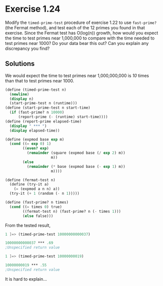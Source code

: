 Exercise 1.24
=============
Modify the `timed-prime-test` procedure of exercise 1.22 to use `fast-prime?` (the Fermat method), 
and test each of the 12 primes you found in that exercise. Since the Fermat test has O(log(n)) growth, 
how would you expect the time to test primes near 1,000,000 to compare with the time needed to test primes near 1000?
Do your data bear this out? Can you explain any discrepancy you find?


Solutions
---------
We would expect the time to test primes near 1,000,000,000 is *10* times than that to test primes near 1000.

```scheme
(define (timed-prime-test n)
  (newline)
  (display n)
  (start-prime-test n (runtime)))
(define (start-prime-test n start-time)
  (if (fast-prime? n 10000)
      (report-prime (- (runtime) start-time))))
(define (report-prime elapsed-time)
  (display " *** ")
  (display elapsed-time))

(define (expmod base exp m)
  (cond ((= exp 0) 1)
        ((even? exp)
          (remainder (square (expmod base (/ exp 2) m))
                     m))
        (else
          (remainder (* base (expmod base (- exp 1) m))
                     m))))

(define (fermat-test n)
  (define (try-it a)
    (= (expmod a n n) a))
  (try-it (+ 1 (random (- n 1)))))

(define (fast-prime? n times)
  (cond ((= times 0) true)
        ((fermat-test n) (fast-prime? n (- times 1)))
        (else false)))
```

From the tested result,

```scheme
1 ]=> (timed-prime-test 10000000000037)

10000000000037 *** .69
;Unspecified return value

1 ]=> (timed-prime-test 10000000019)

10000000019 *** .55
;Unspecified return value
```

It is hard to explain...
